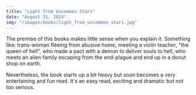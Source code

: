 ```yaml
---
title: "Light from Uncommon Stars"
date: "August 31, 2024"
img: "/images/books/light_from_uncommon_stars.jpg"
---
```


The premise of this books makes little sense when you explain it. Something like: trans-woman fleeing from abusive home, meeting a violin teacher, "the queen of hell", who made a pact with a demon to deliver souls to hell, who meets an alien family escaping from the end-plague and end up in a donut shop on earth.

Nevertheless, the book starts up a bit heavy but soon becomes a very entertaining and fun read. It's an easy read, exciting and dramatic but not too serious.